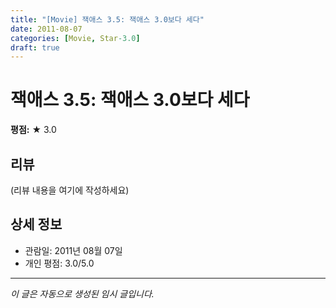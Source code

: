 ```yaml
---
title: "[Movie] 잭애스 3.5: 잭애스 3.0보다 세다"
date: 2011-08-07
categories: [Movie, Star-3.0]
draft: true
---
```


# 잭애스 3.5: 잭애스 3.0보다 세다

**평점:** ★ 3.0

## 리뷰

(리뷰 내용을 여기에 작성하세요)

## 상세 정보

- 관람일: 2011년 08월 07일
- 개인 평점: 3.0/5.0

---

*이 글은 자동으로 생성된 임시 글입니다.*
